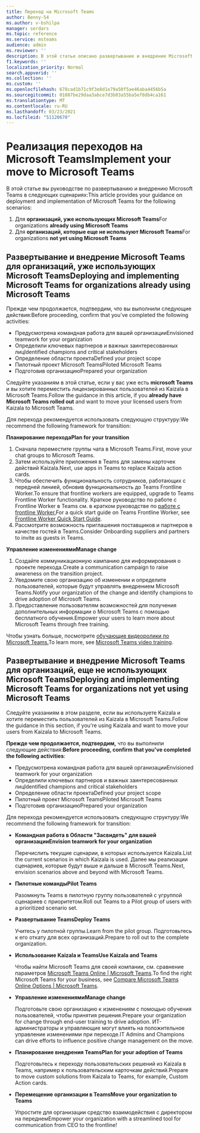 ```yaml
---
title: Переход на Microsoft Teams
author: Benny-54
ms.author: v-bshilpa
manager: serdars
ms.topic: reference
ms.service: msteams
audience: admin
ms.reviewer: ''
description: В этой статье описано развертывание и внедрение Microsoft Teams.
f1.keywords: ''
localization_priority: Normal
search.appverid: ''
ms.collection: ''
ms.custom: ''
ms.openlocfilehash: 678cad1b71c9f3e8d1e79a50f5ae46aba4456b5a
ms.sourcegitcommit: 01087be29daa3abce7d3b03a55ba5ef8db4ca161
ms.translationtype: MT
ms.contentlocale: ru-RU
ms.lasthandoff: 03/23/2021
ms.locfileid: "51120670"
---
```

# <a name="implement-your-move-to-microsoft-teams"></a><span data-ttu-id="d9af6-103">Реализация переходов на Microsoft Teams</span><span class="sxs-lookup"><span data-stu-id="d9af6-103">Implement your move to Microsoft Teams</span></span>

<span data-ttu-id="d9af6-104">В этой статье вы руководстве по развертыванию и внедрению Microsoft Teams в следующих сценариях:</span><span class="sxs-lookup"><span data-stu-id="d9af6-104">This article provides your guidance on deployment and implementation of Microsoft Teams for the following scenarios:</span></span>

1. <span data-ttu-id="d9af6-105">Для **организаций, уже использующих Microsoft Teams**</span><span class="sxs-lookup"><span data-stu-id="d9af6-105">For organizations **already using Microsoft Teams**</span></span>
2. <span data-ttu-id="d9af6-106">Для **организаций, которые еще не используют Microsoft Teams**</span><span class="sxs-lookup"><span data-stu-id="d9af6-106">For organizations **not yet using Microsoft Teams**</span></span>

## <a name="deploying-and-implementing-microsoft-teams-for-organizations-already-using-microsoft-teams"></a><span data-ttu-id="d9af6-107">Развертывание и внедрение Microsoft Teams для организаций, уже использующих Microsoft Teams</span><span class="sxs-lookup"><span data-stu-id="d9af6-107">Deploying and implementing Microsoft Teams for organizations already using Microsoft Teams</span></span>
 
<span data-ttu-id="d9af6-108">Прежде чем продолжается, подтвердим, что вы выполнили следующие действия:</span><span class="sxs-lookup"><span data-stu-id="d9af6-108">Before proceeding, confirm that you've completed the following activities:</span></span> 

- <span data-ttu-id="d9af6-109">Предусмотрена командная работа для вашей организации</span><span class="sxs-lookup"><span data-stu-id="d9af6-109">Envisioned teamwork for your organization</span></span>  
- <span data-ttu-id="d9af6-110">Определили ключевых партнеров и важных заинтересованных лиц</span><span class="sxs-lookup"><span data-stu-id="d9af6-110">Identified champions and critical stakeholders</span></span> 
- <span data-ttu-id="d9af6-111">Определение области проекта</span><span class="sxs-lookup"><span data-stu-id="d9af6-111">Defined your project scope</span></span>  
- <span data-ttu-id="d9af6-112">Пилотный проект Microsoft Teams</span><span class="sxs-lookup"><span data-stu-id="d9af6-112">Piloted Microsoft Teams</span></span> 
- <span data-ttu-id="d9af6-113">Подготовив организацию</span><span class="sxs-lookup"><span data-stu-id="d9af6-113">Prepared your organization</span></span> 

<span data-ttu-id="d9af6-114">Следуйте указаниям в этой статье, если у вас уже есть **microsoft Teams** и вы хотите переместить лицензированных пользователей из Kaizala в Microsoft Teams.</span><span class="sxs-lookup"><span data-stu-id="d9af6-114">Follow the guidance in this article, if you **already have Microsoft Teams rolled out** and want to move your licensed users from Kaizala to Microsoft Teams.</span></span> 
   
<span data-ttu-id="d9af6-115">Для перехода рекомендуется использовать следующую структуру:</span><span class="sxs-lookup"><span data-stu-id="d9af6-115">We recommend the following framework for transition:</span></span>  
   
<span data-ttu-id="d9af6-116">**Планирование перехода**</span><span class="sxs-lookup"><span data-stu-id="d9af6-116">**Plan for your transition**</span></span> 
   
1. <span data-ttu-id="d9af6-117">Сначала переместите группы чата в Microsoft Teams.</span><span class="sxs-lookup"><span data-stu-id="d9af6-117">First, move your chat groups to Microsoft Teams.</span></span>
1. <span data-ttu-id="d9af6-118">Затем используйте приложения в Teams для замены карточек действий Kaizala.</span><span class="sxs-lookup"><span data-stu-id="d9af6-118">Next, use apps in Teams to replace Kaizala action cards.</span></span>
1. <span data-ttu-id="d9af6-119">Чтобы обеспечить функциональность сотрудников, работающих с передней линией, обновив функциональность до Teams Frontline Worker.</span><span class="sxs-lookup"><span data-stu-id="d9af6-119">To ensure that frontline workers are equipped, upgrade to Teams Frontline Worker functionality.</span></span> <span data-ttu-id="d9af6-120">Краткое руководство по работе с Frontline Worker в Teams см. в кратком руководстве по [работе с frontline Worker.](./flw-quickstart.yml)</span><span class="sxs-lookup"><span data-stu-id="d9af6-120">For a quick start guide on Teams Frontline Worker, see [Frontline Worker Quick Start Guide](./flw-quickstart.yml).</span></span>
1. <span data-ttu-id="d9af6-121">Рассмотрите возможность приглашения поставщиков и партнеров в качестве гостей в Teams.</span><span class="sxs-lookup"><span data-stu-id="d9af6-121">Consider Onboarding suppliers and partners to invite as guests in Teams.</span></span>  
  
<span data-ttu-id="d9af6-122">**Управление изменениями**</span><span class="sxs-lookup"><span data-stu-id="d9af6-122">**Manage change**</span></span>  
   
1. <span data-ttu-id="d9af6-123">Создайте коммуникационную кампанию для информирования о проекте перехода.</span><span class="sxs-lookup"><span data-stu-id="d9af6-123">Create a communication campaign to raise awareness on the transition project.</span></span> 
1. <span data-ttu-id="d9af6-124">Уведомите свою организацию об изменении и определите пользователей, которые будут управлять внедрением Microsoft Teams.</span><span class="sxs-lookup"><span data-stu-id="d9af6-124">Notify your organization of the change and identify champions to drive adoption of Microsoft Teams.</span></span> 
1. <span data-ttu-id="d9af6-125">Предоставление пользователям возможностей для получения дополнительных информации о Microsoft Teams с помощью бесплатного обучения.</span><span class="sxs-lookup"><span data-stu-id="d9af6-125">Empower your users to learn more about Microsoft Teams through free training.</span></span> 
   
<span data-ttu-id="d9af6-126">Чтобы узнать больше, посмотрите [обучающие видеоролики по Microsoft Teams.](https://support.microsoft.com/office/microsoft-teams-video-training-4f108e54-240b-4351-8084-b1089f0d21d7?ui=en-us&rs=en-us&ad=us)</span><span class="sxs-lookup"><span data-stu-id="d9af6-126">To learn more, see [Microsoft Teams video training](https://support.microsoft.com/office/microsoft-teams-video-training-4f108e54-240b-4351-8084-b1089f0d21d7?ui=en-us&rs=en-us&ad=us).</span></span>   
 
## <a name="deploying-and-implementing-microsoft-teams-for-organizations-not-yet-using-microsoft-teams"></a><span data-ttu-id="d9af6-127">Развертывание и внедрение Microsoft Teams для организаций, еще не использующих Microsoft Teams</span><span class="sxs-lookup"><span data-stu-id="d9af6-127">Deploying and implementing Microsoft Teams for organizations not yet using Microsoft Teams</span></span>
 
<span data-ttu-id="d9af6-128">Следуйте указаниям в этом разделе, если вы используете Kaizala и хотите переместить пользователей из Kaizala в Microsoft Teams.</span><span class="sxs-lookup"><span data-stu-id="d9af6-128">Follow the guidance in this section, if you're using Kaizala and want to move your users from Kaizala to Microsoft Teams.</span></span>
   
<span data-ttu-id="d9af6-129">**Прежде чем продолжается, подтвердим,** что вы выполнили следующие действия:</span><span class="sxs-lookup"><span data-stu-id="d9af6-129">**Before proceeding, confirm that you've completed the following activities**:</span></span> 
   
- <span data-ttu-id="d9af6-130">Предусмотрена командная работа для вашей организации</span><span class="sxs-lookup"><span data-stu-id="d9af6-130">Envisioned teamwork for your organization</span></span> 
- <span data-ttu-id="d9af6-131">Определили ключевых партнеров и важных заинтересованных лиц</span><span class="sxs-lookup"><span data-stu-id="d9af6-131">Identified champions and critical stakeholders</span></span> 
- <span data-ttu-id="d9af6-132">Определение области проекта</span><span class="sxs-lookup"><span data-stu-id="d9af6-132">Defined your project scope</span></span>  
- <span data-ttu-id="d9af6-133">Пилотный проект Microsoft Teams</span><span class="sxs-lookup"><span data-stu-id="d9af6-133">Piloted Microsoft Teams</span></span>
- <span data-ttu-id="d9af6-134">Подготовив организацию</span><span class="sxs-lookup"><span data-stu-id="d9af6-134">Prepared your organization</span></span>  
   
<span data-ttu-id="d9af6-135">Для перехода рекомендуется использовать следующую структуру:</span><span class="sxs-lookup"><span data-stu-id="d9af6-135">We recommend the following framework for transition:</span></span> 
   
- <span data-ttu-id="d9af6-136">**Командная работа в Области "Засвидеть" для вашей организации**</span><span class="sxs-lookup"><span data-stu-id="d9af6-136">**Envision teamwork for your organization**</span></span> 
   
   <span data-ttu-id="d9af6-137">Перечислить текущие сценарии, в которых используется Kaizala.</span><span class="sxs-lookup"><span data-stu-id="d9af6-137">List the current scenarios in which Kaizala is used.</span></span> <span data-ttu-id="d9af6-138">Далее мы реализации сценариев, которые будут выше и дальше в Microsoft Teams.</span><span class="sxs-lookup"><span data-stu-id="d9af6-138">Next, envision scenarios above and beyond with Microsoft Teams.</span></span>  

- <span data-ttu-id="d9af6-139">**Пилотные команды**</span><span class="sxs-lookup"><span data-stu-id="d9af6-139">**Pilot Teams**</span></span>

   <span data-ttu-id="d9af6-140">Разомкнуть Teams в пилотную группу пользователей с угруппой сценариев с приоритетом.</span><span class="sxs-lookup"><span data-stu-id="d9af6-140">Roll out Teams to a Pilot group of users with a prioritized scenario set.</span></span> 

- <span data-ttu-id="d9af6-141">**Развертывание Teams**</span><span class="sxs-lookup"><span data-stu-id="d9af6-141">**Deploy Teams**</span></span> 

   <span data-ttu-id="d9af6-142">Учитесь у пилотной группы.</span><span class="sxs-lookup"><span data-stu-id="d9af6-142">Learn from the pilot group.</span></span> <span data-ttu-id="d9af6-143">Подготовьтесь к его откату для всех организаций.</span><span class="sxs-lookup"><span data-stu-id="d9af6-143">Prepare to roll out to the complete organization.</span></span>  

- <span data-ttu-id="d9af6-144">**Использование Kaizala и Teams**</span><span class="sxs-lookup"><span data-stu-id="d9af6-144">**Use Kaizala and Teams**</span></span>  

   <span data-ttu-id="d9af6-145">Чтобы найти Microsoft Teams для своей компании, см. сравнение параметров [Microsoft Teams Online | Microsoft Teams](https://www.microsoft.com/microsoft-teams/compare-microsoft-teams-options).</span><span class="sxs-lookup"><span data-stu-id="d9af6-145">To find the right Microsoft Teams for your business, see [Compare Microsoft Teams Online Options | Microsoft Teams](https://www.microsoft.com/microsoft-teams/compare-microsoft-teams-options).</span></span> 

- <span data-ttu-id="d9af6-146">**Управление изменениями**</span><span class="sxs-lookup"><span data-stu-id="d9af6-146">**Manage change**</span></span> 

   <span data-ttu-id="d9af6-147">Подготовьте свою организацию к изменениям с помощью обучения пользователей, чтобы принятия решения.</span><span class="sxs-lookup"><span data-stu-id="d9af6-147">Prepare your organization for change through end-user training to drive adoption.</span></span> <span data-ttu-id="d9af6-148">ИТ-администраторы и управляющие могут влиять на положительное управление изменениями при переходе.</span><span class="sxs-lookup"><span data-stu-id="d9af6-148">IT Admins and Champions can drive efforts to influence positive change management on the move.</span></span>  

- <span data-ttu-id="d9af6-149">**Планирование внедрения Teams**</span><span class="sxs-lookup"><span data-stu-id="d9af6-149">**Plan for your adoption of Teams**</span></span>

    <span data-ttu-id="d9af6-150">Подготовьтесь к переходу пользовательских решений из Kaizala в Teams, например к пользовательским карточкам действий.</span><span class="sxs-lookup"><span data-stu-id="d9af6-150">Prepare to move custom solutions from Kaizala to Teams, for example, Custom Action cards.</span></span> 
     
- <span data-ttu-id="d9af6-151">**Перемещение организации в Teams**</span><span class="sxs-lookup"><span data-stu-id="d9af6-151">**Move your organization to Teams**</span></span> 

    <span data-ttu-id="d9af6-152">Упростите для организации средство взаимодействия с директором на переднем</span><span class="sxs-lookup"><span data-stu-id="d9af6-152">Empower your organization with a streamlined tool for communication from CEO to the frontline!</span></span>